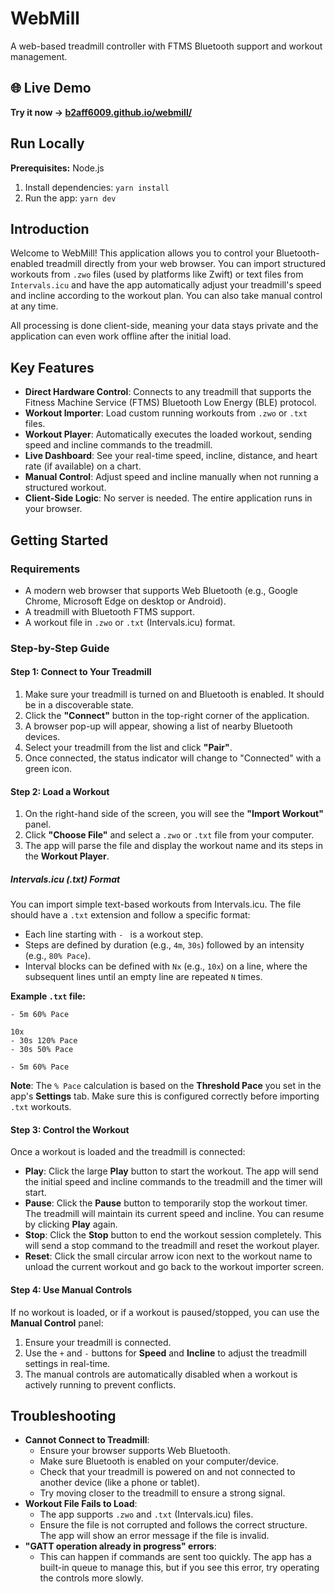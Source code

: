 # WebMill

A web-based treadmill controller with FTMS Bluetooth support and workout management.

## 🌐 Live Demo

**Try it now → [b2aff6009.github.io/webmill/](https://b2aff6009.github.io/webmill/)**

## Run Locally

**Prerequisites:** Node.js

1. Install dependencies:
   `yarn install`
2. Run the app:
   `yarn dev`

## Introduction

Welcome to WebMill! This application allows you to control your Bluetooth-enabled treadmill directly from your web browser. You can import structured workouts from `.zwo` files (used by platforms like Zwift) or text files from `Intervals.icu` and have the app automatically adjust your treadmill's speed and incline according to the workout plan. You can also take manual control at any time.

All processing is done client-side, meaning your data stays private and the application can even work offline after the initial load.

## Key Features

- **Direct Hardware Control**: Connects to any treadmill that supports the Fitness Machine Service (FTMS) Bluetooth Low Energy (BLE) protocol.
- **Workout Importer**: Load custom running workouts from `.zwo` or `.txt` files.
- **Workout Player**: Automatically executes the loaded workout, sending speed and incline commands to the treadmill.
- **Live Dashboard**: See your real-time speed, incline, distance, and heart rate (if available) on a chart.
- **Manual Control**: Adjust speed and incline manually when not running a structured workout.
- **Client-Side Logic**: No server is needed. The entire application runs in your browser.

## Getting Started

### Requirements

- A modern web browser that supports Web Bluetooth (e.g., Google Chrome, Microsoft Edge on desktop or Android).
- A treadmill with Bluetooth FTMS support.
- A workout file in `.zwo` or `.txt` (Intervals.icu) format.

### Step-by-Step Guide

#### Step 1: Connect to Your Treadmill

1.  Make sure your treadmill is turned on and Bluetooth is enabled. It should be in a discoverable state.
2.  Click the **"Connect"** button in the top-right corner of the application.
3.  A browser pop-up will appear, showing a list of nearby Bluetooth devices.
4.  Select your treadmill from the list and click **"Pair"**.
5.  Once connected, the status indicator will change to "Connected" with a green icon.

#### Step 2: Load a Workout

1.  On the right-hand side of the screen, you will see the **"Import Workout"** panel.
2.  Click **"Choose File"** and select a `.zwo` or `.txt` file from your computer.
3.  The app will parse the file and display the workout name and its steps in the **Workout Player**.

##### Intervals.icu (.txt) Format

You can import simple text-based workouts from Intervals.icu. The file should have a `.txt` extension and follow a specific format:
- Each line starting with `- ` is a workout step.
- Steps are defined by duration (e.g., `4m`, `30s`) followed by an intensity (e.g., `80% Pace`).
- Interval blocks can be defined with `Nx` (e.g., `10x`) on a line, where the subsequent lines until an empty line are repeated `N` times.

**Example `.txt` file:**
```
- 5m 60% Pace

10x
- 30s 120% Pace
- 30s 50% Pace

- 5m 60% Pace
```
**Note**: The `% Pace` calculation is based on the **Threshold Pace** you set in the app's **Settings** tab. Make sure this is configured correctly before importing `.txt` workouts.


#### Step 3: Control the Workout

Once a workout is loaded and the treadmill is connected:

- **Play**: Click the large **Play** button to start the workout. The app will send the initial speed and incline commands to the treadmill and the timer will start.
- **Pause**: Click the **Pause** button to temporarily stop the workout timer. The treadmill will maintain its current speed and incline. You can resume by clicking **Play** again.
- **Stop**: Click the **Stop** button to end the workout session completely. This will send a stop command to the treadmill and reset the workout player.
- **Reset**: Click the small circular arrow icon next to the workout name to unload the current workout and go back to the workout importer screen.

#### Step 4: Use Manual Controls

If no workout is loaded, or if a workout is paused/stopped, you can use the **Manual Control** panel:

1.  Ensure your treadmill is connected.
2.  Use the `+` and `-` buttons for **Speed** and **Incline** to adjust the treadmill settings in real-time.
3.  The manual controls are automatically disabled when a workout is actively running to prevent conflicts.

## Troubleshooting

- **Cannot Connect to Treadmill**:
    - Ensure your browser supports Web Bluetooth.
    - Make sure Bluetooth is enabled on your computer/device.
    - Check that your treadmill is powered on and not connected to another device (like a phone or tablet).
    - Try moving closer to the treadmill to ensure a strong signal.
- **Workout File Fails to Load**:
    - The app supports `.zwo` and `.txt` (Intervals.icu) files.
    - Ensure the file is not corrupted and follows the correct structure. The app will show an error message if the file is invalid.
- **"GATT operation already in progress" errors**:
    - This can happen if commands are sent too quickly. The app has a built-in queue to manage this, but if you see this error, try operating the controls more slowly.
